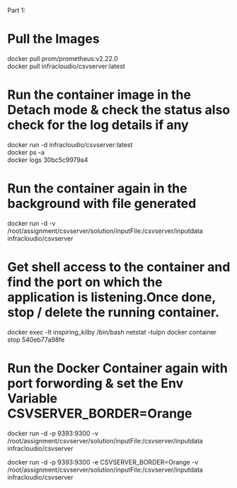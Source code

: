 Part 1:
# Pull the Images
docker pull prom/prometheus:v2.22.0   
docker pull infracloudio/csvserver:latest

# Run the container image in the Detach mode & check the status also check for the log details if any
docker run -d infracloudio/csvserver:latest  
docker ps -a                                 
docker logs 30bc5c9979a4 


# Run the container again in the background with file generated                   
docker run -d -v /root/assignment/csvserver/solution/inputFile:/csvserver/inputdata infracloudio/csvserver

# Get shell access to the container and find the port on which the application is listening.Once done, stop / delete the running container.
docker exec -lt inspiring_kilby /bin/bash
netstat -tulpn
docker container stop 540eb77a98fe

# Run the Docker Container again with port forwording & set the Env Variable CSVSERVER_BORDER=Orange
docker run -d -p 9393:9300 -v /root/assignment/csvserver/solution/inputFile:/csvserver/inputdata infracloudio/csvserver

docker run -d -p 9393:9300 -e CSVSERVER_BORDER=Orange -v /root/assignment/csvserver/solution/inputFile:/csvserver/inputdata infracloudio/csvserver
